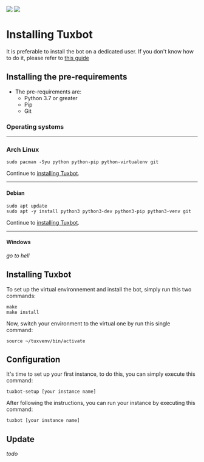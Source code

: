 ![](https://img.shields.io/badge/python-3.7%20%7C%203.8%20%7C%203.9%20%7C%203.10-%23007ec6)
![](https://img.shields.io/badge/dynamic/json?color=%23dfb317&label=issues&query=%24.open_issues_count&suffix=%20open&url=https%3A%2F%2Fgit.gnous.eu%2Fapi%2Fv1%2Frepos%2FGnousEU%2Ftuxbot-bot%2F)

# Installing Tuxbot

It is preferable to install the bot on a dedicated user. If you don't know how to do it, please refer to [this guide](https://www.digitalocean.com/community/tutorials/how-to-create-a-sudo-user-on-ubuntu-quickstart)

## Installing the pre-requirements

  - The pre-requirements are:
      - Python 3.7 or greater
      - Pip
      - Git

### Operating systems

-----

### Arch Linux

```shell script
sudo pacman -Syu python python-pip python-virtualenv git
```

Continue to [installing Tuxbot](#installing-tuxbot).

-----

#### Debian

```shell script
sudo apt update
sudo apt -y install python3 python3-dev python3-pip python3-venv git
```

Continue to [installing Tuxbot](#installing-tuxbot).

-----

#### Windows

*go to hell*


## Installing Tuxbot

To set up the virtual environnement and install the bot, simply run this two commands:

```shell script
make
make install
```

Now, switch your environment to the virtual one by run this single command:
```shell script
source ~/tuxvenv/bin/activate
```

## Configuration

It's time to set up your first instance, to do this, you can simply execute this command:

```shell script
tuxbot-setup [your instance name]
```

After following the instructions, you can run your instance by executing this command:

```shell script
tuxbot [your instance name]
```


## Update

*todo*